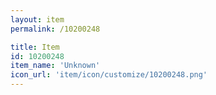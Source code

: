 ```yaml
---
layout: item
permalink: /10200248

title: Item
id: 10200248
item_name: 'Unknown'
icon_url: 'item/icon/customize/10200248.png'
---
```


